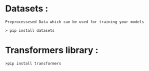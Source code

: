 # Datasets :
    Preprocessesed Data which can be used for training your models 

    > pip install datasets


# Transformers library :
    
    >pip install transformers

